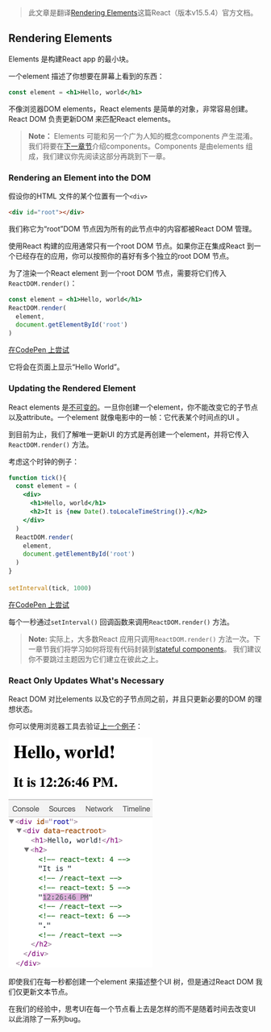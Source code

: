 > 此文章是翻译[Rendering Elements](https://facebook.github.io/react/docs/rendering-elements.html)这篇React（版本v15.5.4）官方文档。

## Rendering Elements

Elements 是构建React app 的最小块。

一个element 描述了你想要在屏幕上看到的东西：
```jsx
const element = <h1>Hello, world</h1>
```
不像浏览器DOM elements，React elements 是简单的对象，非常容易创建。React DOM 负责更新DOM 来匹配React elements。

>**Note：**
Elements 可能和另一个广为人知的概念components 产生混淆。我们将要在[下一章节](https://facebook.github.io/react/docs/components-and-props.html)介绍components。Components 是由elements 组成，我们建议你先阅读这部分再跳到下一章。

### Rendering an Element into the DOM

假设你的HTML 文件的某个位置有一个`<div>`
```html
<div id="root"></div>
````
我们称它为“root”DOM 节点因为所有的此节点中的内容都被React DOM 管理。

使用React 构建的应用通常只有一个root DOM 节点。如果你正在集成React 到一个已经存在的应用，你可以按照你的喜好有多个独立的root DOM 节点。

为了渲染一个React element 到一个root DOM 节点，需要将它们传入`ReactDOM.render()`：
```jsx
const element = <h1>Hello, world</h1>
ReactDOM.render(
  element,
  document.getElementById('root')
)
```
[在CodePen 上尝试](http://codepen.io/gaearon/pen/rrpgNB?editors=1010)

它将会在页面上显示“Hello World”。

### Updating the Rendered Element

React elements 是[不可变的](https://en.wikipedia.org/wiki/Immutable_object)。一旦你创建一个element，你不能改变它的子节点以及attribute。一个element 就像电影中的一帧：它代表某个时间点的UI 。

到目前为止，我们了解唯一更新UI 的方式是再创建一个element，并将它传入`ReactDOM.render()` 方法。

考虑这个时钟的例子：
```jsx
function tick(){
  const element = (
    <div>
      <h1>Hello, world</h1>
      <h2>It is {new Date().toLocaleTimeString()}.</h2>
    </div>
  )
  ReactDOM.render(
    element,
    document.getElementById('root')
  )
}

setInterval(tick, 1000)
```
[在CodePen 上尝试](http://codepen.io/gaearon/pen/gwoJZk?editors=0010)

每个一秒通过`setInterval()` 回调函数来调用`ReactDOM.render()` 方法。

>**Note:**
实际上，大多数React 应用只调用`ReactDOM.render()` 方法一次。下一章节我们将学习如何将现有代码封装到[stateful components](https://facebook.github.io/react/docs/state-and-lifecycle.html)。
我们建议你不要跳过主题因为它们建立在彼此之上。

### React Only Updates What's Necessary

React DOM 对比elements 以及它的子节点同之前，并且只更新必要的DOM 的理想状态。

你可以使用浏览器工具去验证[上一个例子](http://codepen.io/gaearon/pen/gwoJZk?editors=0010)：

![granular-dom-updates](img/granular-dom-updates.gif)

即使我们在每一秒都创建一个element 来描述整个UI 树，但是通过React DOM 我们仅更新文本节点。

在我们的经验中，思考UI在每一个节点看上去是怎样的而不是随着时间去改变UI以此消除了一系列bug。
